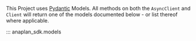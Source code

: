 This Project uses [Pydantic](https://docs.pydantic.dev/latest/) Models. All methods on both the `AsyncClient`
and `Client` will return one of the models documented below - or list thereof where applicable.

::: anaplan_sdk.models
